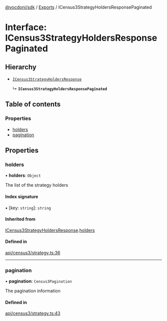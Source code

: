 [@vocdoni/sdk](/sdk) / [Exports](../modules) / ICensus3StrategyHoldersResponsePaginated

# Interface: ICensus3StrategyHoldersResponsePaginated

## Hierarchy

- [`ICensus3StrategyHoldersResponse`](ICensus3StrategyHoldersResponse)

  ↳ **`ICensus3StrategyHoldersResponsePaginated`**

## Table of contents

### Properties

- [holders](ICensus3StrategyHoldersResponsePaginated#holders)
- [pagination](ICensus3StrategyHoldersResponsePaginated#pagination)

## Properties

### holders

• **holders**: `Object`

The list of the strategy holders

#### Index signature

▪ [key: `string`]: `string`

#### Inherited from

[ICensus3StrategyHoldersResponse](ICensus3StrategyHoldersResponse.md).[holders](ICensus3StrategyHoldersResponse#holders)

#### Defined in

[api/census3/strategy.ts:36](https://github.com/vocdoni/vocdoni-sdk/blob/2244934/src/api/census3/strategy.ts#L36)

___

### pagination

• **pagination**: `Census3Pagination`

The pagination information

#### Defined in

[api/census3/strategy.ts:43](https://github.com/vocdoni/vocdoni-sdk/blob/2244934/src/api/census3/strategy.ts#L43)
